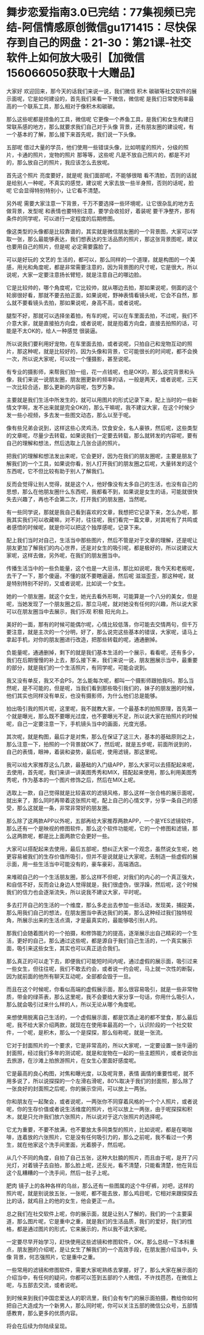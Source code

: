 # 舞步恋爱指南3.0已完结：77集视频已完结-阿信情感原创微信gu171415：尽快保存到自己的网盘：21-30：第21课-社交软件上如何放大吸引【加微信156066050获取十大赠品】

大家好 欢迎回来，那今天的话我们来说一说，我们微信 积木 碳碳等社交软件的展示面呢，它是如何建设的，首先我们来看一下微信，微信呢 是我们日常使用率最高的一个联系工具，那么相对于像积木和碳碳。

那么这些呢都是捞鱼的工具，微信呢 它更像一个养鱼工具，是我们和女生构建日常联系感的地方，那么就要求我们自己对于头像 背景，还有朋友圈的建设呢，有一个基本的了解，那么接下来首先呢，我们说一下头像。

五部呢 借过大量的学员，他们使用一些错误头像，比如明星的照片，分级的照片，卡通的照片，宠物的照片 那等等，这些呢 凡是不放自己照片的，都是不对的，那么放自己的照片，我应该怎么去放呢。

首先这个照片 亮度要好，就是呢 我们面部呢，不能够很暗 看不清脸，否则的话就是给别人一种呢，不真实的感觉，建议呢 大家去放一些半身照，否则的话呢，脸呢 它会显得特别特别小，让它看不清楚。

另外呢 需要大家注意一下背景，千万不要选择一些环境呢，让它很杂乱的地方去做背景，发型呢 和表情也要特别注意，要学会收拾好，着装呢 要干净整齐，那有条件的同学呢，可以进行一定程度的后期修图。

像这类型的头像都是比较靠谱的，其实就是微信朋友圈的一个背景图，大家可以学取一张，那么最能够表达，我们想表达的生活品质的照片，那这张背景图呢，建议也要用自己的照片，但是呢 必定需要露脸了。

可以是好玩的 文艺的 生活的，都可以，那么同样的一个道理，就是构图的一个美感，用光和角度呢，都是非常需要注意的，因为背景图的尺寸呢，它是很大，所以说呢，大家一定要注意扬长臂短，就是注意自己的哪边脸。

它是比较帅的，哪个角度呢，它比较帅，就从哪边去拍，那如果说呢，侧面的这个轮廓很好看，那就不要去拍正面，如果说呢，野神表情看镜头呢，它会不自然，那么就不要看镜头去拍，那如果说呢，身高不高，或者说呢。

腿型不好，那就可以选择坐着拍，有车的呢，可以在车里面去拍，不过呢，我们不介意大家，就是直接拍方向盘，或者说呢，就是抱着方向盘，直接去拍照的话，可能是不太OK的，给人一种感觉 很装逼。

所以说我们要利用好宠物，在车里面去拍，或者说呢，只拍自己和宠物互动的照片，那这种呢，就是比较好的，因为头像和背景，它可能很长的时间呢，都不会换一次，所以说大家呢，可以找一个懂摄影，甚至说呢。

有专业的摄影师，来帮我们拍一组，花一点钱呢，也是OK的，那么说完背景和头像，我们来说一说朋友圈，朋友圈更新的频率的话，一般是两天，或者说呢，三天一次比较合适，那么更新的内容呢，包罗万象。

主要就是我们生活中所发生的，就可以用图片的形式记录下来，配上当时的一些新情文字啊，发不出来就是完全OK的，那么干嘛呢，我不建议大家，在这个时候少发一些小视频，多去发一些图文动态，那么以至于呢。

像有些兄弟会说到，这样这些心灵鸡汤，饮食安全，名人豪铁，然后呢，这些类型的文章呢，尽量少去转载，如果说我们一定要去转载，那么就转发的内容呢，要有自己的理解和想法，然后选取上几张合适的照片。

把我们的理解和想法发出来呢，它会更好，因为在我们的朋友圈呢，主要是朋友了解我们的一个工具，如果说你看，别人打开我们的朋友圈之后呢，大量转发的这个东西呢，它不但比较有助于别人了解我们。

反而会觉得让别人觉得，就是这个人，他好像没有太多自己的生活，也没有自己的思想，那么在他朋友圈什么东西呢，我都看不到，如果说是女生的话，可能就很快失去兴趣了，再也不会第二次，打开我们的朋友圈，当然呢。

有一些同学说，那就是我自己看到喜欢的文章，我想把它记录下来，怎么办呢，那我其实我们可以收藏嘛，对不对，往往呢，我们看完一篇文章，对其呢有了共鸣或者感悟的时候呢，就是你可以把这个独厚感呢，记录下来。

配上我们当时对自己，生活当中那些图片，然后不管是对于文章的理解，还是呢让朋友更加了解我们的内心世界，还是对女生的吸引呢，都是极好的，所以说建议大家呢，这样去做，另外呢，在我们的朋友圈当中。

传播生活当中的一些负能量，这个也是一大忌讳，那比如说呢，我今天和老板呢，去干了一下，那个傻逼，不懂的就不要瞎逼逼，然后呢 滋滋歪歪，那这种呢，就是特别特别不好的，又或者说呢，比如说一个女生。

她的一个朋友圈，就这个女生，她光去看外形啊，可能算是一个八分的美女，但是呢，当她发现了一个朋友圈之后，那立马呢，就对她没有任何的兴趣，所以说大家可以在朋友圈当中去展示，我们乐观 积极 阳光向上。

美好的一面，那有的时候可能偶尔呢，心情比较低落，你可能去交情两句，但千万要注意，就是主次的一个分明，好了，那么说完这些基本的错误，大家呢，请马上拿起手机，对你的朋友圈进行改造，把那些转载的呢，通通删掉。

负能量呢，通通删掉，剩下的就是我们基本生活的一个展示，看看呢，还有多少，我们在后期慢慢的补上去，那么接下来，我们来说一说，朋友圈展示当中，最重要的部分，就是我们的一个生活照片，有同学呢，可能会说到。

我又没有单反，我又不会PS，怎么能每次呢，都叫一个摄影师跟拍我吗，那么当然呢，是不可能的，但是呢，当我们看到那些吸引我们的，妹子的朋友圈的时候，他们其实也同样没有单反，也没有摄影师，为什么他们总是能够。

拍出吸引我的照片呢，这里呢，我不就教大家，一个最基本的拍照原理，首先第一个就是曝光，那么既不要曝光过度，也不要曝光不足，所以说大家在拍照片的时候呢，自己一定要注意一下，手机镜头当中的画面，光度光感。

其次呢，就是构图，最后才是对焦，那么在保证了这三大，基本的基础原则之上，那么注意一下，拍照的一个背景就OK了，然后呢，就是五步呢，前面所说到的，自己的表情，眼神，着装和姿势，最后呢，使用滤镜，那这里呢。

我可以给大家推荐这么几款，最基础的入门级APP，那么大家可以去搭配起来呢，去使用，首先呢，我们来讲一讲美图秀秀和MIX，搭配起来使用，那么利用美图秀秀呢，作为基本的一个图片修饰之后，然后在MIX上呢。

选取上一款，自己觉得就是比较喜欢的滤镜风格，那么这样一张合格的展示面呢，就出来了，那么同时再带着这张照片呢，配上自己的心情文字，分享一条自己的感受，那么这就是一条，非常非常好的朋友圈。

那么除了这两款APP以外呢，五部再给大家推荐两款APP，一个是YES滤镜软件，那么还有一个是映视的修图软件，那么这个软件功能呢，它的一个修图和滤镜，那么这两款呢，都是比上面两款它会更好一些。

大家可以搭配起来去使用，最后五部呢，想纠正大家一个观念，虽然说女生呢，她更容易被我们的生存价值所吸引，但并不是说就是让大家呢，去制造一些虚假的展示面，用一些生活当中可能没有的，豪车豪彩，高端酒店。

来堆砌自己的一个生活朋友圈，那么这样不但呢，对我们的内心的一个真正强大，和自信不好，反而会让身边人觉得就是，我们很虚伪，很浮躁，然后呢，这个时候我们的信力也会逐渐流失，所以说我不建议大家，平时呢。

多去打开自己的生活的一个维度，那么多走出去参加一些活动，发现美，捕捉美，那么用我们自己的想法，在朋友圈当中表达我们的美，那么这种经过我们独特视角，所展示出来的生活点滴，才是最真实的，最能够吸引别人的。

那我们会随着图片的一个拍摄，和修饰能力的提高，逐渐展示出自己精彩的一个生活，更好的自己，那么通过这些呢，都是源自于我们自己生活的，一个真实展示面，吸引来这些女生，其实也可以真正适合我们。

那么真正的可以走下去，即便我们可能短时间内呢，通过虚假的展示面，吸引过来一些女生，但往往呢，我们不敢去约会，或者说一约会呢，马上就一次性的断裂，因为就前面的他所有聊天互动呢，全部都会毁于一旦。

而且在这个时候呢，你看似高端的虚假展示面，那么很容易吸引，就是一些非常物质，带金的绿茶表，那么这里呢，我不会要给大家分享一句话，你用什么吸引人，那么就会吸引过来什么样的人，所以无论从哪个角度呢。

来想使用脱离自己生活的，一个虚假展示面，都是饮酒止渴的都不堂食，那么最后呢，我不给大家介绍两款，就现在在使用率最高的一个，认识阶段的一个社交软件，一个呢，是积木，那么一个是探探，那么俗称呢，就是一张流。

它对于封面照片的一个要求，它是非常高的，所以大家呢，一定要设置一张牛逼的封面照，经过我们多年的测试呢，就是和宠物在一起的一些主题照片，或者说你出去旅游，在沙滩上拍旅游照片，在女生心里面好感度呢。

它是最高的良心构图，对焦和曝光度，以及呢背景，表情 画情的重要性呢，就不用多说了，所以说探探的一个左滑右滑呢，80%取决于我们的封面照，那么除了一张良好的封面照之后呢，你的展示空间，可以放上一两张。

你和朋友在一起聚会，或者说呢，一两张你不同穿着风格的一个个人照片，或者说呢，你的生存价值或者说生活维度的照片，也可以放上一两张，由于呢探探和积木，就是只允许我们放六张照片，所以说对于这六张照片的选择呢。

它尤为重要，不要不放满，也不要放太多同类型的照片，比如说呢，都是在喝咖啡，连着放的六张照片，它是没有任何吸引力的，那么之前呢，我不看过一个男生，就在他家这个洗手间里面，光着膀子，然后呢。

从几个不同的角度，自拍了自己五张，这种大肚腩的照片，而且由于呢，是开了闪光灯，对着镜子去自拍，那么脸上呢，还反光，看不清楚，只能看清楚，他在背后这个乱糟糟的一个洗手间，然后一肚子上呢。

肥肉 镜子上的各种各样的乌丝，那么还有一些图属的这个牛仔裤，对吧，这样的照片呢，就是别说放五张，一张呢，都不能去放，那么鸡目呢，它相对来跟探探去比的话，就鸡目上的他的女生，他会更正一点。

总之我们在社交软件上呢，你的展示面，就是让别人了解的，我们的一个主要渠道，那么图片呢，它是重中之重，就是我们的生活品质，我们的爱好，我们的性格，都是通过图片的形式，它来展示的，所以我不请大家呢。

一定要尽早开始学习，赶快使用这些滤镜和修图软件，OK，那么总结一下本科重点，朋友圈的介绍呢，是让女生了解我们的一个高效手段，在朋友圈介绍当中，头像 背景，何志强照片，它是重中之重。

一些常用的滤镜和修图软件，需要大家呢熟练去掌握，好了，那么大家在展示面的介绍当中，有任何的疑问，你都可以签到五部的个人微信，不许找芭芭，在微信上呢，与五部去交流，或者说呢。

到时候来到我们中国恋爱达人的职讯里，我们会有专门的展示面拍摄，教给你如何把自己大造成为一个新男人，那么同时呢，你可以关注五部的微信公众号，五部情感教育，那么更多的优质内容。

将会在后续为你陆续呈现。